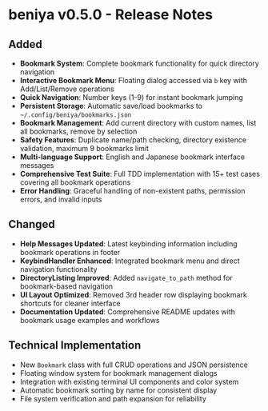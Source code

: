 # beniya v0.5.0 - Release Notes

## Added
- **Bookmark System**: Complete bookmark functionality for quick directory navigation
- **Interactive Bookmark Menu**: Floating dialog accessed via `b` key with Add/List/Remove operations
- **Quick Navigation**: Number keys (1-9) for instant bookmark jumping
- **Persistent Storage**: Automatic save/load bookmarks to `~/.config/beniya/bookmarks.json`
- **Bookmark Management**: Add current directory with custom names, list all bookmarks, remove by selection
- **Safety Features**: Duplicate name/path checking, directory existence validation, maximum 9 bookmarks limit
- **Multi-language Support**: English and Japanese bookmark interface messages
- **Comprehensive Test Suite**: Full TDD implementation with 15+ test cases covering all bookmark operations
- **Error Handling**: Graceful handling of non-existent paths, permission errors, and invalid inputs

## Changed
- **Help Messages Updated**: Latest keybinding information including bookmark operations in footer
- **KeybindHandler Enhanced**: Integrated bookmark menu and direct navigation functionality
- **DirectoryListing Improved**: Added `navigate_to_path` method for bookmark-based navigation
- **UI Layout Optimized**: Removed 3rd header row displaying bookmark shortcuts for cleaner interface
- **Documentation Updated**: Comprehensive README updates with bookmark usage examples and workflows

## Technical Implementation
- New `Bookmark` class with full CRUD operations and JSON persistence
- Floating window system for bookmark management dialogs
- Integration with existing terminal UI components and color system
- Automatic bookmark sorting by name for consistent display
- File system verification and path expansion for reliability
